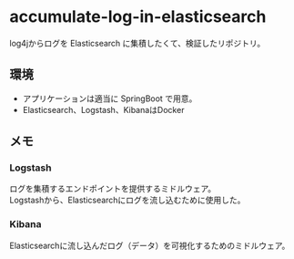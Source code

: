 # accumulate-log-in-elasticsearch

log4jからログを Elasticsearch に集積したくて、検証したリポジトリ。  

## 環境

* アプリケーションは適当に SpringBoot で用意。
* Elasticsearch、Logstash、KibanaはDocker

## メモ

### Logstash

ログを集積するエンドポイントを提供するミドルウェア。  
Logstashから、Elasticsearchにログを流し込むために使用した。

### Kibana

Elasticsearchに流し込んだログ（データ）を可視化するためのミドルウェア。  

